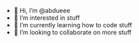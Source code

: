 - 👋 Hi, I’m @abdueee
- 👀 I’m interested in stuff
- 🌱 I’m currently learning how to code stuff
- 💞️ I’m looking to collaborate on more stuff

<!---
abdueee/abdueee is a ✨ special ✨ repository because its `README.md` (this file) appears on your GitHub profile.
You can click the Preview link to take a look at your changes.
--->

